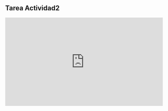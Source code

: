 ## Tarea Actividad2
<div style="width: 100%;"><div style="position: relative; padding-bottom: 56.25%; padding-top: 0; height: 0;"><iframe frameborder="0" width="1200" height="675" style="position: absolute; top: 0; left: 0; width: 100%; height: 100%;" src="https://view.genial.ly/5eb978bee16e4d0d7cbc8bf9" type="text/html" allowscriptaccess="always" allowfullscreen="true" scrolling="yes" allownetworking="all"></iframe> </div> </div>